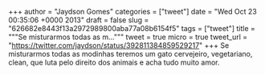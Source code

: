 
+++
author = "Jaydson Gomes"
categories = ["tweet"]
date = "Wed Oct 23 00:35:06 +0000 2013"
draft = false
slug = "626682e8443f13a2972989800aba77a08b6154f5"
tags = ["tweet"]
title = """Se misturarmos todas as m..."""
tweet = true
micro = true
tweet_url = "https://twitter.com/jaydson/status/392811384859529217"
+++
Se misturarmos todas as modinhas teremos um gato cervejeiro, vegetariano, clean, que luta pelo direito dos animais e acha tudo muito amor.
